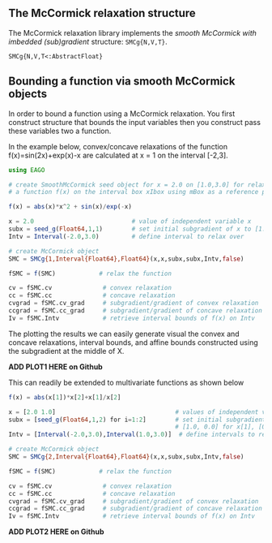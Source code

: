 ## **The McCormick relaxation structure**
The McCormick relaxation library implements the *smooth McCormick with imbedded (sub)gradient*
structure: `SMCg{N,V,T}`.

```@docs
SMCg{N,V,T<:AbstractFloat}
```

## **Bounding a function via smooth McCormick objects**
In order to bound a function using a McCormick relaxation. You first construct
structure that bounds the input variables then you construct pass these variables
two a function.

In the example below, convex/concave relaxations of the function f(x)=sin(2x)+exp(x)-x
are calculated at x = 1 on the interval [-2,3].

```julia
using EAGO

# create SmoothMcCormick seed object for x = 2.0 on [1.0,3.0] for relaxing
# a function f(x) on the interval box xIbox using mBox as a reference point

f(x) = abs(x)*x^2 + sin(x)/exp(-x)

x = 2.0                           # value of independent variable x
subx = seed_g(Float64,1,1)        # set initial subgradient of x to [1.0]
Intv = Interval(-2.0,3.0)         # define interval to relax over

# create McCormick object
SMC = SMCg{1,Interval{Float64},Float64}(x,x,subx,subx,Intv,false)

fSMC = f(SMC)            # relax the function

cv = fSMC.cv              # convex relaxation
cc = fSMC.cc              # concave relaxation
cvgrad = fSMC.cv_grad     # subgradient/gradient of convex relaxation
ccgrad = fSMC.cc_grad     # subgradient/gradient of concave relaxation
Iv = fSMC.Intv            # retrieve interval bounds of f(x) on Intv
```

The plotting the results we can easily generate visual the convex and concave
relaxations, interval bounds, and affine bounds constructed using the subgradient
at the middle of X.

**ADD PLOT1 HERE on Github**

This can readily be extended to multivariate functions as shown below

```julia
f(x) = abs(x[1])*x[2]+x[1]/x[2]

x = [2.0 1.0]                                 # values of independent variable x
subx = [seed_g(Float64,1,2) for i=1:2]        # set initial subgradients of x to
                                              # [1.0, 0.0] for x[1], [0.0,1.0] for x[2]
Intv = [Interval(-2.0,3.0),Interval(1.0,3.0)]  # define intervals to relax over

# create McCormick object
SMC = SMCg{2,Interval{Float64},Float64}(x,x,subx,subx,Intv,false)

fSMC = f(SMC)            # relax the function

cv = fSMC.cv              # convex relaxation
cc = fSMC.cc              # concave relaxation
cvgrad = fSMC.cv_grad     # subgradient/gradient of convex relaxation
ccgrad = fSMC.cc_grad     # subgradient/gradient of concave relaxation
Iv = fSMC.Intv            # retrieve interval bounds of f(x) on Intv
```

**ADD PLOT2 HERE on Github**
